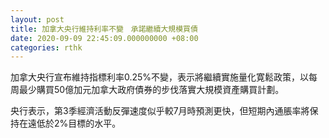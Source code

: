 ```yaml
---
layout: post
title: 加拿大央行維持利率不變　承諾繼續大規模買債
date: 2020-09-09 22:45:09.000000000 +08:00
categories: rthk
---
```


加拿大央行宣布維持指標利率0.25%不變，表示將繼續實施量化寛鬆政策，以每周最少購買50億加元加拿大政府債券的步伐落實大規模資產購買計劃。

央行表示，第3季經濟活動反彈速度似乎較7月時預測更快，但短期內通脹率將保持在遠低於2%目標的水平。
